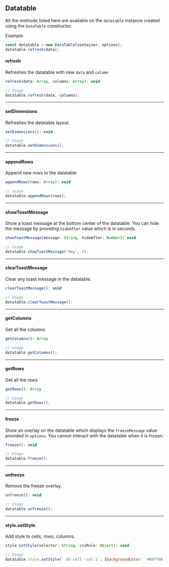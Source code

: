 ## Datatable

All the methods listed here are available on the `datatable` instance created using the `DataTable` constructor.

Example
```javascript
const datatable = new DataTable(container, options);
datatable.refresh(data);
```

#### refresh

Refreshes the datatable with new `data` and `column`

```javascript
refresh(data: Array, columns: Array): void

// Usage
datatable.refresh(data, columns);
```

---

#### setDimensions

Refreshes the datatable layout.

```javascript
setDimensions(): void

// Usage
datatable.setDimensions();
```

---

#### appendRows

Append new rows to the datatable

```javascript
appendRows(rows: Array): void

// Usage
datatable.appendRows(rows);
```

---

#### showToastMessage

Show a toast message at the bottom center of the datatable. You can hide the message by providing `hideAfter` value which is in seconds.

```javascript
showToastMessage(message: String, hideAfter: Number): void

// Usage
datatable.showToastMessage('Hey', 2);
```

---

#### clearToastMessage

Clear any toast message in the datatable.

```javascript
clearToastMessage(): void

// Usage
datatable.clearToastMessage();
```

---

#### getColumns

Get all the columns

```javascript
getColumns(): Array

// Usage
datatable.getColumns();
```

---

#### getRows

Get all the rows

```javascript
getRows(): Array

// Usage
datatable.getRows();
```

---

#### freeze

Show an overlay on the datatable which displays the `freezeMessage` value provided in `options`. You cannot interact with the datatable when it is frozen.

```javascript
freeze(): void

// Usage
datatable.freeze();
```

---

#### unfreeze

Remove the freeze overlay.

```javascript
unfreeze(): void

// Usage
datatable.unfreeze();
```

---

#### style.setStyle

Add style to cells, rows, columns.

```javascript
style.setStyle(selector: String, cssRule: Object): void

// Usage
datatable.style.setStyle(`.dt-cell--col-1`, {backgroundColor: '#00ff00'});
```
